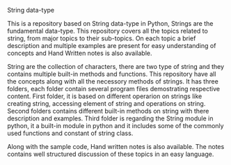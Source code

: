 String data-type

This is a repository based on String data-type in Python, Strings are the fundamental data-type. 
This repository covers all the topics related to string, from major topics to their sub-topics. 
On each topic a brief description and multiple examples are present for easy understanding of concepts and Hand Written notes is also available.

String are the collection of characters, there are two type of string and they contains multiple built-in methods and functions. 
This repository have all the concepts along with all the necessory methods of strings. It has three folders, each folder contain several program files demostrating respective content.
First folder, it is based on different operarion on strings like creating string, accessing element of string and operations on string. 
Second folders contains different built-in methods on string with there description and examples. Third folder is regarding the String module in python, 
it a built-in module in python and it includes some of the commonly used functions and constant of string class.

Along with the sample code, Hand written notes is also available. The notes contains well structured discussion of these topics in an easy language.
